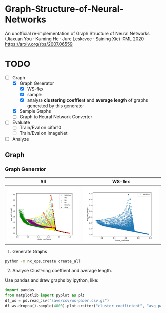 # Graph-Structure-of-Neural-Networks
An unofficial re-implementation of Graph Structure of Neural Networks (Jiaxuan You · Kaiming He · Jure Leskovec · Saining Xie) ICML 2020
https://arxiv.org/abs/2007.06559

# TODO
- [ ] Graph
    - [x] Graph Generator
      - [x] WS-flex
      - [x] sample
      - [x] analyse **clustering coeffient** and **average length** of graphs generated by this generator
    - [x] Sample Graphs
    - [ ] Graph to Neural Network Converter
- [ ] Evaluate
  - [ ] Train/Eval on cifar10
  - [ ] Train/Eval on ImageNet
- [ ] Analyze

## Graph
### Graph Generator
All | WS-flex
:---:|:----:
![cluster coefficient and average path length](./figures/all_path_cluster.png) | ![WS-Flex cluster coefficient and average path length](./figures/ws-flex_path_cluster.png) 
1. Generate Graphs
```bash
python -m nx_ops.create create_all
```
2. Analyse Clustering coeffient and average length.

Use pandas and draw graphs by ipython, like:
```python
import pandas
from matplotlib import pyplot as plt
df_ws = pd.read_csv("save/csv/ws-paper.csv.gz")
df_ws.dropna().sample(4000).plot.scatter("cluster_coefficient", "avg_path_length",alpha=0.25, color="yellow", ax=ax, label="WS")
```
